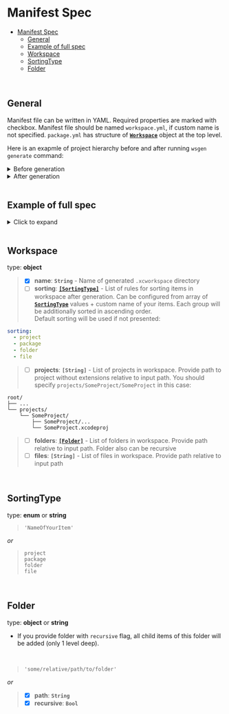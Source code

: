 # Manifest Spec

- [Manifest Spec](#manifest-spec)
  - [General](#general)
  - [Example of full spec](#example-of-full-spec)
  - [Workspace](#workspace)
  - [SortingType](#sortingtype)
  - [Folder](#folder)

<br/>

## General

Manifest file can be written in YAML. Required properties are marked with checkbox. Manifest file should be named `workspace.yml`, if custom name is not specified. `package.yml` has structure of [**`Workspace`**](#Workspace) object at the top level.  

Here is an exapmle of project hierarchy before and after running `wsgen generate` command:

<details>
<summary>Before generation</summary>

```
root/
├── ...
└── workspace.yml
```

</details>

<details>
<summary>After generation</summary>

```
root/
├── ...
├── workspace.yml
└── <WorkspaceName>.xcworkspace/
    └── contents.xcworkspacedata
```
</details>

<br/>

## Example of full spec

<details>
<summary>Click to expand</summary>

```yaml
name: WorkspaceName

# All missing type sorting rules will be added
# automatically, hense full list after manifest
# parsing will be:
#
# sorting:
#   - NameOfItemAtVeryTop
#   - folder
#   - package
#   - project
#   - file
#
sorting:
  - NameOfItemAtVeryTop
  - folder
  - package

# Note that you should provide path to project
# without .xcodeproj extension here
#
projects:
  - SomeProject
  - Some/Path/To/Another/Project


# All folders are not recursive by default
# If you want to mark it as recursive you
# should set recursive: true to it
#
# Recursive folder will be replaced by array of
# its items
#
# For given hierarchy 
#
# root/
# ├── ...
# └── Folders/
#     ├── FolderA/...
#     ├── FolderB/...
#     ├── FolderC/...
#     └── FolderD/...
#
# you can decsribe folders value like this:
#
# folders:
#   - path: Folders
#     recursive: true
#
# same as:
#
# folders:
#   - Folders/FolderA
#   - Folders/FolderB
#   - Folders/FolderC
#   - Folders/FolderD
#
folders:
  - Folder
  - Another/Folder
  - path: Path/To/Recursive/Folder
    recursive: true

# Several files such as
# '.DS_Store'
# will be ignored here
# 
files:
  - text.txt
  - image.png
  - spec.md
```

</details>

<br/>

## Workspace

type: **object**

> - [x] **name**: **`String`** - Name of generated `.xcworkspace` directory
> - [ ] **sorting**: [**`[SortingType]`**](#SortingType) - List of rules for sorting items in workspace after generation. Can be configured from array of [**`SortingType`**](#SortingType) values + custom name of your items. Each group will be additionally sorted in ascending order.  
Default sorting will be used if not presented:
```yaml
sorting:
  - project
  - package
  - folder
  - file
```
> - [ ] **projects**: **`[String]`** - List of projects in workspace. Provide path to project without extensions relative to input path. You should specify `projects/SomeProject/SomeProject` in this case:
```
root/
├── ...
└── projects/
    └── SomeProject/
        ├── SomeProject/...
        └── SomeProject.xcodeproj
```
> - [ ] **folders**: [**`[Folder]`**](#Folder) - List of folders in workspace. Provide path relative to input path. Folder also can be recursive
> - [ ] **files**: **`[String]`** - List of files in workspace. Provide path relative to input path

<br/>

## SortingType

type: **enum** or **string**

> `'NameOfYourItem'`

*or*

> `project`  
> `package`  
> `folder`  
> `file`  

<br/>

## Folder

type: **object** or **string**

- If you provide folder with `recursive` flag, all child items of this folder will be added (only 1 level deep).

<br/>

> `'some/relative/path/to/folder'`

*or*

> - [x] **path**: **`String`**
> - [x] **recursive**: **`Bool`**
